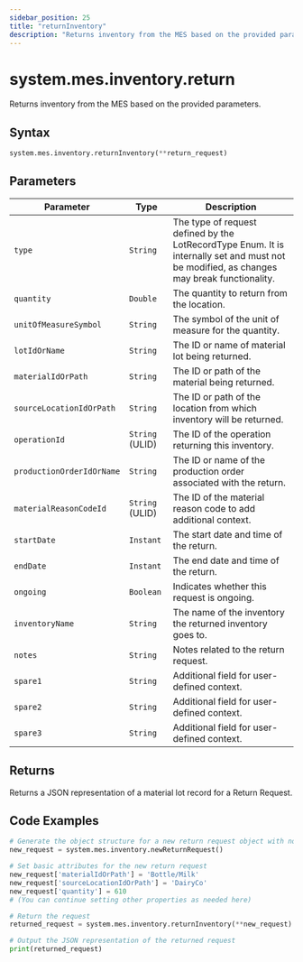 ```yaml
---
sidebar_position: 25
title: "returnInventory"
description: "Returns inventory from the MES based on the provided parameters."
---
```


# system.mes.inventory.return

Returns inventory from the MES based on the provided parameters.

## Syntax
```python
system.mes.inventory.returnInventory(**return_request)
```

## Parameters

| Parameter                       | Type            | Description                                                                                                                               |
|---------------------------------|-----------------|-------------------------------------------------------------------------------------------------------------------------------------------|
| `type`                          | `String`        | The type of request defined by the LotRecordType Enum. It is internally set and must not be modified, as changes may break functionality. |
| `quantity`                      | `Double`        | The quantity to return from the location.                                                                                                 |
| `unitOfMeasureSymbol`           | `String`        | The symbol of the unit of measure for the quantity.                                                                                       |
| `lotIdOrName`                   | `String`        | The ID or name of material lot being returned.                                                                                            |
| `materialIdOrPath`              | `String`        | The ID or path of the material being returned.                                                                                            |
| `sourceLocationIdOrPath`        | `String`        | The ID or path of the location from which inventory will be returned.                                                                     |
| `operationId`                   | `String` (ULID) | The ID of the operation returning this inventory.                                                                                         |
| `productionOrderIdOrName`       | `String`        | The ID or name of the production order associated with the return.                                                                        |
| `materialReasonCodeId`          | `String` (ULID) | The ID of the material reason code to add additional context.                                                                             |
| `startDate`                     | `Instant`       | The start date and time of the return.                                                                                                    |
| `endDate`                       | `Instant`       | The end date and time of the return.                                                                                                      |
| `ongoing`                       | `Boolean`       | Indicates whether this request is ongoing.                                                                                                |
| `inventoryName`                 | `String`        | The name of the inventory the returned inventory goes to.                                                                                 |
| `notes`                         | `String`        | Notes related to the return request.                                                                                                      |
| `spare1`                        | `String`        | Additional field for user-defined context.                                                                                                |
| `spare2`                        | `String`        | Additional field for user-defined context.                                                                                                |
| `spare3`                        | `String`        | Additional field for user-defined context.                                                                                                |

## Returns

Returns a JSON representation of a material lot record for a Return Request.

## Code Examples

```python
# Generate the object structure for a new return request object with no initial arguments
new_request = system.mes.inventory.newReturnRequest()

# Set basic attributes for the new return request
new_request['materialIdOrPath'] = 'Bottle/Milk'
new_request['sourceLocationIdOrPath'] = 'DairyCo'
new_request['quantity'] = 610
# (You can continue setting other properties as needed here)

# Return the request
returned_request = system.mes.inventory.returnInventory(**new_request)

# Output the JSON representation of the returned request
print(returned_request)
```